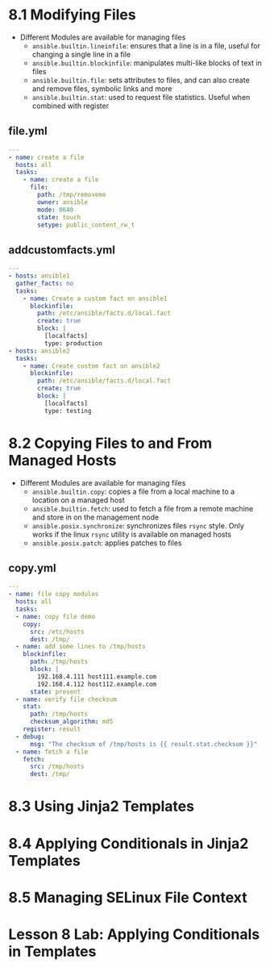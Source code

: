 # 8.1 Modifying Files
- Different Modules are available for managing files
  - `ansible.builtin.lineinfile`: ensures that a line is in a file, useful for changing a single line in a file
  - `ansible.builtin.blockinfile`: manipulates multi-like blocks of text in files
  - `ansible.builtin.file`: sets attributes to files, and can also create and remove files, symbolic links and more
  - `ansible.builtin.stat`: used to request file statistics. Useful when combined with register

## file.yml
```yaml
---
- name: create a file
  hosts: all
  tasks:
    - name: create a file
      file:
        path: /tmp/removeme
        owner: ansible
        mode: 0640
        state: touch
        setype: public_content_rw_t
```

## addcustomfacts.yml
```yml
---
- hosts: ansible1
  gather_facts: no
  tasks:
    - name: Create a custom fact on ansible1
      blockinfile:
        path: /etc/ansible/facts.d/local.fact
        create: true
        block: |
          [localfacts]
          type: production
- hosts: ansible2
  tasks:
    - name: Create custom fact on ansible2
      blockinfile:
        path: /etc/ansible/facts.d/local.fact
        create: true
        block: |
          [localfacts]
          type: testing
```

# 8.2 Copying Files to and From Managed Hosts
- Different Modules are available for managing files
  - `ansible.builtin.copy`: copies a file from a local machine to a location on a managed host
  - `ansible.builtin.fetch`: used to fetch a file from a remote machine and store in on the management node
  - `ansible.posix.synchronize`: synchronizes files `rsync` style. Only works if the linux `rsync` utility is available on managed hosts
  - `ansible.posix.patch`: applies patches to files

## copy.yml
```yml
---
- name: file copy modules
  hosts: all
  tasks:
  - name: copy file demo
    copy:
      src: /etc/hosts
      dest: /tmp/
  - name: add some lines to /tmp/hosts
    blockinfile:
      path: /tmp/hosts
      block: |
        192.168.4.111 host111.example.com
        192.168.4.112 host112.example.com
      state: present
  - name: verify file checksum
    stat:
      path: /tmp/hosts
      checksum_algorithm: md5
    register: result
  - debug:
      msg: "The checksum of /tmp/hosts is {{ result.stat.checksum }}"
  - name: fetch a file
    fetch:
      src: /tmp/hosts
      dest: /tmp/
```

# 8.3 Using Jinja2 Templates
# 8.4 Applying Conditionals in Jinja2 Templates
# 8.5 Managing SELinux File Context
# Lesson 8 Lab: Applying Conditionals in Templates